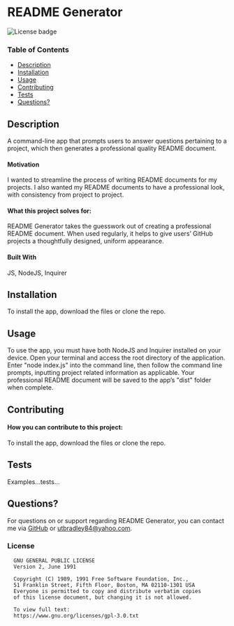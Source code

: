 
  # README Generator
  ![License badge](https://img.shields.io/badge/license-GNU-blue)


  ### Table of Contents
  - [Description](https://github.com/jbradley84/readme-generator/tree/develop/dist#description)
  - [Installation](https://github.com/jbradley84/readme-generator/tree/develop/dist#installation)
  - [Usage](https://github.com/jbradley84/readme-generator/tree/develop/dist#usage)
  - [Contributing](https://github.com/jbradley84/readme-generator/tree/develop/dist#contributing)
  - [Tests](https://github.com/jbradley84/readme-generator/tree/develop/dist#tests)
  - [Questions?](https://github.com/jbradley84/readme-generator/tree/develop/dist#questions)


  ## Description

  A command-line app that prompts users to answer questions pertaining to a project, which then generates a professional quality README document.
  
   #### Motivation

   I wanted to streamline the process of writing README documents for my projects. I also wanted my README documents to have a professional look, with consistency from project to project.
   
  
   #### What this project solves for:

   README Generator takes the guesswork out of creating a professional README document. When used regularly, it helps to give users’ GitHub projects a thoughtfully designed, uniform appearance. 
   
  

  #### Built With

  JS, NodeJS, Inquirer


  ## Installation

  To install the app, download the files or clone the repo.


  ## Usage

  To use the app, you must have both NodeJS and Inquirer installed on your device. Open your terminal and access the root directory of the application. Enter "node index.js" into the command line, then follow the command line prompts, inputting project related information as applicable. Your professional README document will be saved to the app’s "dist" folder when complete.


  ## Contributing

  
  #### How you can contribute to this project:

  To install the app, download the files or clone the repo.


  ## Tests

  Examples…tests…


  ## Questions?

  For questions on or support regarding README Generator, you can contact me via [GitHub](https://github.com/jbradley84) or utbradley84@yahoo.com.


  ### License 

  
      GNU GENERAL PUBLIC LICENSE
      Version 2, June 1991

      Copyright (C) 1989, 1991 Free Software Foundation, Inc.,
      51 Franklin Street, Fifth Floor, Boston, MA 02110-1301 USA
      Everyone is permitted to copy and distribute verbatim copies
      of this license document, but changing it is not allowed.

      To view full text:
      https://www.gnu.org/licenses/gpl-3.0.txt
    
